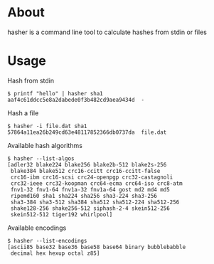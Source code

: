 # About

hasher is a command line tool to calculate hashes from stdin or files


# Usage

Hash from stdin

```
$ printf "hello" | hasher sha1
aaf4c61ddcc5e8a2dabede0f3b482cd9aea9434d  -
```


Hash a file

```
$ hasher -i file.dat sha1
57864a11ea26b249cd63e48117852366db0737da  file.dat
```


Available hash algorithms
```
$ hasher --list-algos
[adler32 blake224 blake256 blake2b-512 blake2s-256
 blake384 blake512 crc16-ccitt crc16-ccitt-false
 crc16-ibm crc16-scsi crc24-openpgp crc32-castagnoli
 crc32-ieee crc32-koopman crc64-ecma crc64-iso crc8-atm
 fnv1-32 fnv1-64 fnv1a-32 fnv1a-64 gost md2 md4 md5
 ripemd160 sha1 sha224 sha256 sha3-224 sha3-256
 sha3-384 sha3-512 sha384 sha512 sha512-224 sha512-256
 shake128-256 shake256-512 siphash-2-4 skein512-256
 skein512-512 tiger192 whirlpool]
```

Available encodings

```
$ hasher --list-encodings
[ascii85 base32 base36 base58 base64 binary bubblebabble
 decimal hex hexup octal z85]
```
